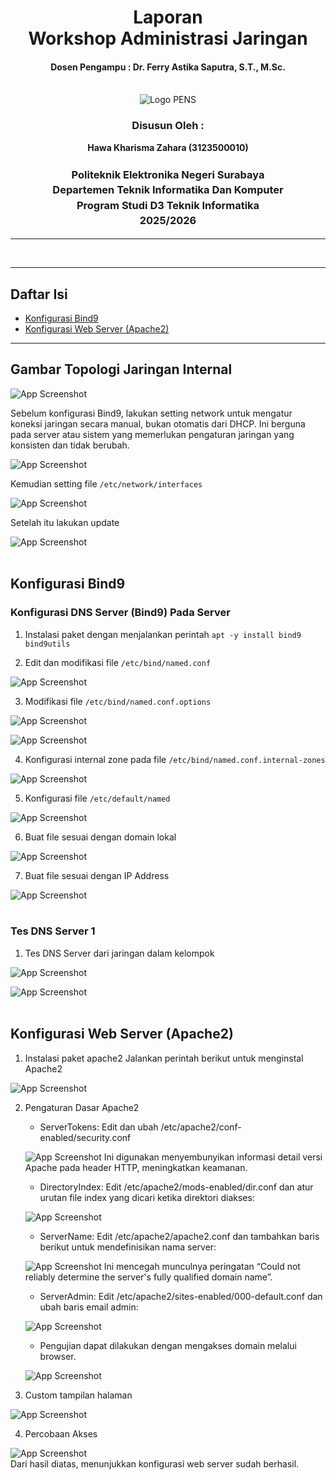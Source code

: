 <div align="center">
  <h1 style="text-align: center;font-weight: bold">Laporan<br>Workshop Administrasi Jaringan<br></h1>
  <h4 style="text-align: center;">Dosen Pengampu : Dr. Ferry Astika Saputra, S.T., M.Sc.</h4>
</div>
<br />
<div align="center">
  <img src="https://upload.wikimedia.org/wikipedia/id/4/44/Logo_PENS.png" alt="Logo PENS">
  <h3 style="text-align: center;">Disusun Oleh :</h3>
  <p style="text-align: center;">
    <strong>Hawa Kharisma Zahara (3123500010)</strong>
  </p>
<h3 style="text-align: center;line-height: 1.5">Politeknik Elektronika Negeri Surabaya<br>Departemen Teknik Informatika Dan Komputer<br>Program Studi D3 Teknik Informatika<br>2025/2026</h3>
  <hr>
</div>
<br>

---

## Daftar Isi

- [Konfigurasi Bind9](#konfigurasi-bind9)
- [Konfigurasi Web Server (Apache2)](#konfigurasi-web-server-apache2)

---


## Gambar Topologi Jaringan Internal

![App Screenshot](Assets/topologi.jpg)<br>

Sebelum konfigurasi Bind9, lakukan setting network untuk mengatur koneksi jaringan secara manual, bukan otomatis dari DHCP. Ini berguna pada server atau sistem yang memerlukan pengaturan jaringan yang konsisten dan tidak berubah.

![App Screenshot](Assets/networkinterface.jpg)
<br>

Kemudian setting file `/etc/network/interfaces`

![App Screenshot](Assets/setnetwork.jpg)
<br>

Setelah itu lakukan update

![App Screenshot](Assets/updatenetwork.jpg)
<br>
<br>

## Konfigurasi Bind9

### Konfigurasi DNS Server (Bind9) Pada Server
1. Instalasi paket dengan menjalankan perintah `apt -y install bind9 bind9utils`

2. Edit dan modifikasi file `/etc/bind/named.conf`

![App Screenshot](Assets/namedconf.jpg)
<br>

3. Modifikasi file `/etc/bind/named.conf.options`

![App Screenshot](Assets/confoptions.jpg)
<br>

![App Screenshot](Assets/confoptions2.jpg)
<br>

4. Konfigurasi internal zone pada file `/etc/bind/named.conf.internal-zones`

![App Screenshot](Assets/intzones.jpg)
<br>

5. Konfigurasi file `/etc/default/named`

![App Screenshot](Assets/defaultnamed.jpg)
<br>

6. Buat file sesuai dengan domain lokal

![App Screenshot](Assets/domainlokal.jpg)
<br>

7. Buat file sesuai dengan IP Address

![App Screenshot](Assets/ipaddr.jpg)
<br>
<br>

### Tes DNS Server 1
1. Tes DNS Server dari jaringan dalam kelompok

![App Screenshot](Assets/tesdns.jpg)
<br>

![App Screenshot](Assets/tesdns2.jpg)
<br>
<br>

## Konfigurasi Web Server (Apache2)
1. Instalasi paket apache2 Jalankan perintah berikut untuk menginstal Apache2

![App Screenshot](Assets/installapache2.jpg)
<br>

2. Pengaturan Dasar Apache2
    - ServerTokens: Edit dan ubah /etc/apache2/conf-enabled/security.conf

    ![App Screenshot](Assets/confenable.jpg)
    Ini digunakan menyembunyikan informasi detail versi Apache pada header HTTP, meningkatkan keamanan.
    <br>

    - DirectoryIndex: Edit /etc/apache2/mods-enabled/dir.conf dan atur urutan file index yang dicari ketika direktori diakses:

    ![App Screenshot](Assets/modsenable.jpg)
    <br>

    - ServerName: Edit /etc/apache2/apache2.conf dan tambahkan baris berikut untuk mendefinisikan nama server:

    ![App Screenshot](Assets/apache2conf.jpg)
    Ini mencegah munculnya peringatan “Could not reliably determine the server's fully qualified domain name”.
    <br>

    - ServerAdmin: Edit /etc/apache2/sites-enabled/000-default.conf dan ubah baris email admin:

    ![App Screenshot](Assets/sitesenable.jpg)
    <br>

    - Pengujian dapat dilakukan dengan mengakses domain melalui browser.

    ![App Screenshot](Assets/pengujian.jpg)
    <br>

3. Custom tampilan halaman

![App Screenshot](Assets/custom.jpg)
<br>

4. Percobaan Akses

![App Screenshot](Assets/successdone.jpg)
<br>
Dari hasil diatas, menunjukkan konfigurasi web server sudah berhasil.

